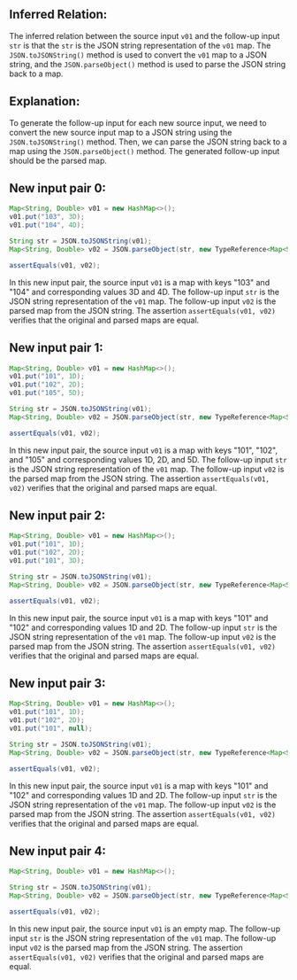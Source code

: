## Inferred Relation:
The inferred relation between the source input `v01` and the follow-up input `str` is that the `str` is the JSON string representation of the `v01` map. The `JSON.toJSONString()` method is used to convert the `v01` map to a JSON string, and the `JSON.parseObject()` method is used to parse the JSON string back to a map.

## Explanation:
To generate the follow-up input for each new source input, we need to convert the new source input map to a JSON string using the `JSON.toJSONString()` method. Then, we can parse the JSON string back to a map using the `JSON.parseObject()` method. The generated follow-up input should be the parsed map.

## New input pair 0:
```java
Map<String, Double> v01 = new HashMap<>();
v01.put("103", 3D);
v01.put("104", 4D);

String str = JSON.toJSONString(v01);
Map<String, Double> v02 = JSON.parseObject(str, new TypeReference<Map<String, Double>>() {}.getType());

assertEquals(v01, v02);
```
In this new input pair, the source input `v01` is a map with keys "103" and "104" and corresponding values 3D and 4D. The follow-up input `str` is the JSON string representation of the `v01` map. The follow-up input `v02` is the parsed map from the JSON string. The assertion `assertEquals(v01, v02)` verifies that the original and parsed maps are equal.

## New input pair 1:
```java
Map<String, Double> v01 = new HashMap<>();
v01.put("101", 1D);
v01.put("102", 2D);
v01.put("105", 5D);

String str = JSON.toJSONString(v01);
Map<String, Double> v02 = JSON.parseObject(str, new TypeReference<Map<String, Double>>() {}.getType());

assertEquals(v01, v02);
```
In this new input pair, the source input `v01` is a map with keys "101", "102", and "105" and corresponding values 1D, 2D, and 5D. The follow-up input `str` is the JSON string representation of the `v01` map. The follow-up input `v02` is the parsed map from the JSON string. The assertion `assertEquals(v01, v02)` verifies that the original and parsed maps are equal.

## New input pair 2:
```java
Map<String, Double> v01 = new HashMap<>();
v01.put("101", 1D);
v01.put("102", 2D);
v01.put("101", 3D);

String str = JSON.toJSONString(v01);
Map<String, Double> v02 = JSON.parseObject(str, new TypeReference<Map<String, Double>>() {}.getType());

assertEquals(v01, v02);
```
In this new input pair, the source input `v01` is a map with keys "101" and "102" and corresponding values 1D and 2D. The follow-up input `str` is the JSON string representation of the `v01` map. The follow-up input `v02` is the parsed map from the JSON string. The assertion `assertEquals(v01, v02)` verifies that the original and parsed maps are equal.

## New input pair 3:
```java
Map<String, Double> v01 = new HashMap<>();
v01.put("101", 1D);
v01.put("102", 2D);
v01.put("101", null);

String str = JSON.toJSONString(v01);
Map<String, Double> v02 = JSON.parseObject(str, new TypeReference<Map<String, Double>>() {}.getType());

assertEquals(v01, v02);
```
In this new input pair, the source input `v01` is a map with keys "101" and "102" and corresponding values 1D and 2D. The follow-up input `str` is the JSON string representation of the `v01` map. The follow-up input `v02` is the parsed map from the JSON string. The assertion `assertEquals(v01, v02)` verifies that the original and parsed maps are equal.

## New input pair 4:
```java
Map<String, Double> v01 = new HashMap<>();

String str = JSON.toJSONString(v01);
Map<String, Double> v02 = JSON.parseObject(str, new TypeReference<Map<String, Double>>() {}.getType());

assertEquals(v01, v02);
```
In this new input pair, the source input `v01` is an empty map. The follow-up input `str` is the JSON string representation of the `v01` map. The follow-up input `v02` is the parsed map from the JSON string. The assertion `assertEquals(v01, v02)` verifies that the original and parsed maps are equal.